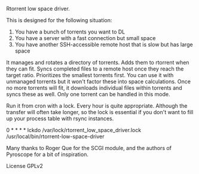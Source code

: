 Rtorrent low space driver.

This is designed for the following situation:

1.  You have a bunch of torrents you want to DL
2.  You have a server with a fast connection but small space
3.  You have another SSH-accessible remote host that is slow but has large space

It manages and rotates a directory of torrents.  Adds them to rtorrent
when they can fit.  Syncs completed files to a remote host once they
reach the target ratio.  Prioritizes the smallest torrents first.  You
can use it with unmanaged torrents but it won't factor these into
space calculations.  Once no more torrents will fit, it downloads
individual files within torrents and syncs these as well.  Only one
torrent can be handled in this mode.

Run it from cron with a lock.  Every hour is quite appropriate.
Although the transfer will often take longer, so the lock is essential
if you don't want to fill up your process table with rsync instances.

0 * * * *  lckdo /var/lock/rtorrent_low_space_driver.lock /usr/local/bin/rtorrent-low-space-driver

Many thanks to Roger Que for the SCGI module, and the authors of
Pyroscope for a bit of inspiration.

License GPLv2
